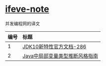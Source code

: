 # [ifeve-note][duanzx]
并发编程网的译文

| 编号    | 标题                                    
| :--- | :--------------------------------------- 
| 1    | [JDK10新特性官方文档-286][001]                           
| 2    | [Java中局部变量类型推断风格指南][002]                           

[duanzx]: https://github.com/duanzx/ifeve-note
[001]: https://github.com/duanzx/ifeve-note/blob/master/note/20190527/target.md
[002]: ./note/20190604/target.md
